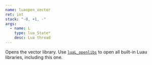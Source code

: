 ```yaml
---
name: luaopen_vector
ret: int
stack: "-0, +1, -"
args:
  - name: L
    type: lua_State*
    desc: Lua thread
---
```


Opens the vector library. Use [`luaL_openlibs`](#lual_openlibs) to open all built-in Luau libraries, including this one.
